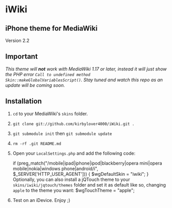 # iWiki
## iPhone theme for MediaWiki
Version 2.2
## Important
_This theme will **not** work with MediaWiki 1.17 or later, instead it will just show the PHP error `Call to undefined method Skin::makeGlobalVariablesScript()`. Stay tuned and watch this repo as an update will be coming soon._
## Installation
1. `cd` to your MediaWiki's `skins` folder.
2. `git clone git://github.com/kirbylover4000/iWiki.git .`
3. `git submodule init` then `git submodule update`
4. `rm -rf .git README.md`
5. Open your `LocalSettings.php` and add the following code:

	if (preg_match("/mobile|ipad|iphone|ipod|blackberry|opera mini|opera mobile|nokia|windows phone|android/i", $_SERVER['HTTP_USER_AGENT'])) {
            $wgDefaultSkin = "iwiki";
        }
    Optionally, you can also install a jQTouch theme to your `skins/iwiki/jqtouch/themes` folder and set it as default like so, changing `apple` to the theme you want:
        $wgTouchTheme = "apple";
6. Test on an iDevice. Enjoy ;)